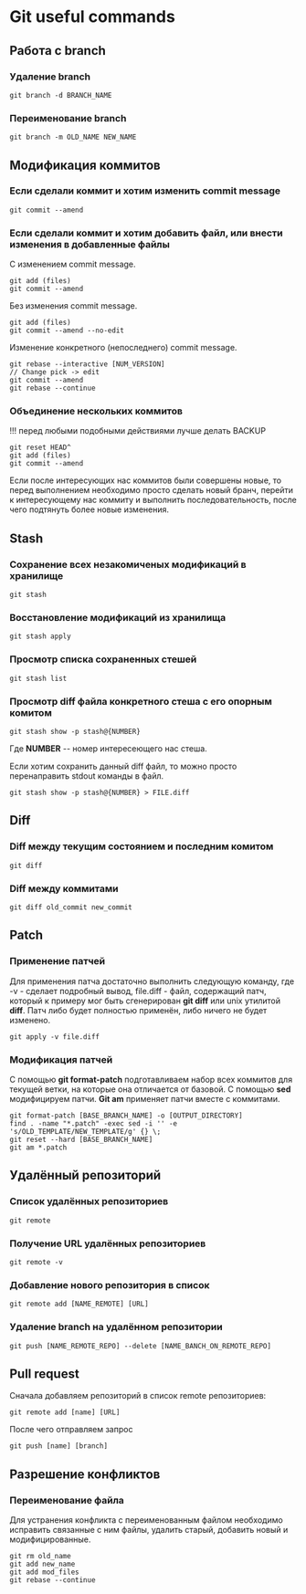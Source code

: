 # Git useful commands
## Работа с branch
### Удаление branch
```
git branch -d BRANCH_NAME
```
### Переименование branch
```
git branch -m OLD_NAME NEW_NAME
```

## Модификация коммитов 
### Если сделали коммит и хотим изменить commit message
```
git commit --amend
```

### Если сделали коммит и хотим добавить файл, или внести изменения в добавленные файлы
С изменением commit message.
```
git add (files)
git commit --amend
```
Без изменения commit message.
```
git add (files)
git commit --amend --no-edit
```
Изменение конкретного (непоследнего) commit message.
```
git rebase --interactive [NUM_VERSION]
// Change pick -> edit
git commit --amend
git rebase --continue
```

### Объединение нескольких коммитов
!!! перед любыми подобными действиями лучше делать BACKUP
```
git reset HEAD^
git add (files)
git commit --amend
```
Если после интересующих нас коммитов были совершены новые, то перед выполнением необходимо просто сделать новый бранч, перейти к интересующему нас коммиту и выполнить последовательность, после чего подтянуть более новые изменения.

## Stash
### Сохранение всех незакомиченых модификаций в хранилище
```
git stash
```
### Восстановление модификаций из хранилища
```
git stash apply
```
### Просмотр списка сохраненных стешей
```
git stash list
```
### Просмотр diff файла конкретного стеша с его опорным комитом
```
git stash show -p stash@{NUMBER}
```
Где __NUMBER__ -- номер интересеющего нас стеша.

Если хотим сохранить данный diff файл, то можно просто перенаправить stdout команды в файл.
```
git stash show -p stash@{NUMBER} > FILE.diff
```

## Diff
### Diff между текущим состоянием и последним комитом
```
git diff
```
### Diff между коммитами
```
git diff old_commit new_commit
```

## Patch
### Применение патчей
Для применения патча достаточно выполнить следующую команду, где -v - сделает подробный вывод, file.diff - файл, содержащий патч, который к примеру мог быть сгенерирован __git diff__ или unix утилитой __diff__. Патч либо будет полностью применён, либо ничего не будет изменено.
```
git apply -v file.diff
```
### Модификация патчей
С помощью __git format-patch__ подготавливаем набор всех коммитов для текущей ветки, на которые она отличается от базовой. С помощью __sed__ модифицируем патчи. __Git am__ применяет патчи вместе с коммитами.
```
git format-patch [BASE_BRANCH_NAME] -o [OUTPUT_DIRECTORY]
find . -name "*.patch" -exec sed -i '' -e 's/OLD_TEMPLATE/NEW_TEMPLATE/g' {} \;
git reset --hard [BASE_BRANCH_NAME]
git am *.patch
```

## Удалённый репозиторий
### Список удалённых репозиториев
```
git remote
```


### Получение URL удалённых репозиториев
```
git remote -v
``` 


### Добавление нового репозитория в список
```
git remote add [NAME_REMOTE] [URL]
```
### Удаление branch на удалённом репозитории
```
git push [NAME_REMOTE_REPO] --delete [NAME_BANCH_ON_REMOTE_REPO]
```

## Pull request
Сначала добавляем репозиторий в список remote репозиториев:
```
git remote add [name] [URL]
```
После чего отправляем запрос
```
git push [name] [branch]
```

## Разрешение конфликтов
### Переименование файла
Для устранения конфликта с переименованным файлом необходимо исправить связанные с ним файлы, удалить старый, добавить новый и модифицированные.
```
git rm old_name
git add new_name
git add mod_files
git rebase --continue
```